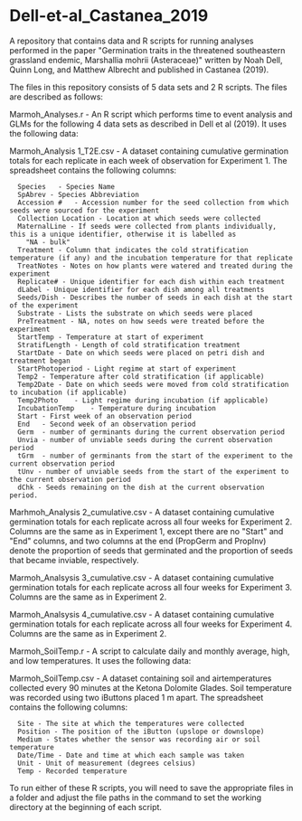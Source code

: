 # Dell-et-al_Castanea_2019
A repository that contains data and R scripts for running analyses performed in the paper "Germination traits in the threatened southeastern grassland endemic, Marshallia mohrii (Asteraceae)" written by Noah Dell, Quinn Long, and Matthew Albrecht and published in Castanea (2019). 

The files in this repository consists of 5 data sets and 2 R scripts. The files are described as follows:

  Marmoh_Analyses.r - An R script which performs time to event analysis and GLMs for the following 4 data sets as described in Dell 
  et al (2019). It uses the following data:
    
   Marmoh_Analysis 1_T2E.csv - A dataset containing cumulative germination totals for each replicate in each week of observation for
   Experiment 1. The spreadsheet contains the following columns:
    
      Species	- Species Name
      SpAbrev - Species Abbreviation
      Accession #	- Accession number for the seed collection from which seeds were sourced for the experiment
      Collection Location - Location at which seeds were collected	
      MaternalLine - If seeds were collected from plants individually, this is a unique identifier, otherwise it is labelled as 
        "NA - bulk"
      Treatment	- Column that indicates the cold stratification temperature (if any) and the incubation temperature for that replicate
      TreatNotes - Notes on how plants were watered and treated during the experiment
      Replicate# - Unique identifier for each dish within each treatment
      dLabel - Unique identifier for each dish among all treatments
      Seeds/Dish - Describes the number of seeds in each dish at the start of the experiment
      Substrate	- Lists the substrate on which seeds were placed
      PreTreatment - NA, notes on how seeds were treated before the experiment
      StartTemp	- Temperature at start of experiment
      StratifLength - Length of cold stratification treatment	
      StartDate	- Date on which seeds were placed on petri dish and treatment began
      StartPhotoperiod - Light regime at start of experiment
      Temp2	- Temperature after cold stratification (if applicable)
      Temp2Date	- Date on which seeds were moved from cold stratification to incubation (if applicable)
      Temp2Photo	- Light regime during incubation (if applicable)
      IncubationTemp	- Temperature during incubation
      Start	- First week of an observation period
      End	- Second week of an observation period
      Germ	- number of germinants during the current observation period
      Unvia	- number of unviable seeds during the current observation period
      tGrm	- number of germinants from the start of the experiment to the current observation period
      tUnv - number of unviable seeds from the start of the experiment to the current observation period
      dChk - Seeds remaining on the dish at the current observation period. 
      
   Marhmoh_Analysis 2_cumulative.csv - A dataset containing cumulative germination totals for each replicate across all four weeks for
   Experiment 2. Columns are the same as in Experiment 1, except there are no "Start" and "End" columns, and two columns at the end
   (PropGerm and PropInv) denote the proportion of seeds that germinated and the proportion of seeds that became inviable, 
   respectively.
     
   Marmoh_Analsysis 3_cumulative.csv - A dataset containing cumulative germination totals for each replicate across all four weeks for
   Experiment 3. Columns are the same as in Experiment 2. 
     
   Marmoh_Analsysis 4_cumulative.csv - A dataset containing cumulative germination totals for each replicate across all four weeks for
   Experiment 4. Columns are the same as in Experiment 2. 
     
    
  Marmoh_SoilTemp.r - A script to calculate daily and monthly average, high, and low temperatures. It uses the following data:
    
   Marmoh_SoilTemp.csv - A dataset containing soil and airtemperatures collected every 90 minutes at the Ketona Dolomite Glades. 
   Soil temperature was recorded using two iButtons placed 1 m apart. The spreadsheet contains the following columns:
   
      Site - The site at which the temperatures were collected
      Position - The position of the iButton (upslope or downslope)
      Medium - States whether the sensor was recording air or soil temperature
      Date/Time - Date and time at which each sample was taken
      Unit - Unit of measurement (degrees celsius)
      Temp - Recorded temperature

To run either of these R scripts, you will need to save the appropriate files in a folder and adjust the file paths in the command to 
set the working directory at the beginning of each script.  
